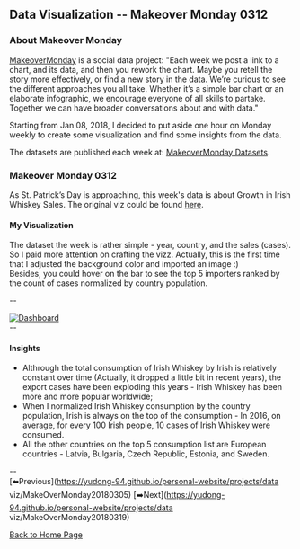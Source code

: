 <head>
  <!-- Global site tag (gtag.js) - Google Analytics -->
<script async src="https://www.googletagmanager.com/gtag/js?id=UA-112502179-1"></script>
<script>
  window.dataLayer = window.dataLayer || [];
  function gtag(){dataLayer.push(arguments);}
  gtag('js', new Date());

  gtag('config', 'UA-112502179-1');
</script>
</head>


## Data Visualization -- Makeover Monday 0312

### About Makeover Monday

[MakeoverMonday](http://www.makeovermonday.co.uk/) is a social data project:
"Each week we post a link to a chart, and its data, and then you rework the chart.
Maybe you retell the story more effectively, or find a new story in the data.
We’re curious to see the different approaches you all take. Whether it’s a simple bar chart or an elaborate infographic, we encourage everyone of all skills to partake.
Together we can have broader conversations about and with data."

Starting from Jan 08, 2018, I decided to put aside one hour on Monday weekly to create some visualization and find some insights from the data.

The datasets are published each week at: [MakeoverMonday Datasets](http://www.makeovermonday.co.uk/data/).

### Makeover Monday 0312

As St. Patrick’s Day is approaching, this week's data is about Growth in Irish Whiskey Sales. The original viz could be found [here](https://www.bloomberg.com/news/articles/2017-10-13/irish-whiskey-is-following-scotch-s-high-end-strategy).

#### My Visualization

The dataset the week is rather simple - year, country, and the sales (cases). So I paid more attention on crafting the vizz.
Actually, this is the first time that I adjusted the background color and imported an image :)  
Besides, you could hover on the bar to see the top 5 importers ranked by the count of cases normalized by country population.  

--  
<div class='tableauPlaceholder' id='viz1520919861645' style='position: relative'>
<noscript><a href='#'>
  <img alt='Dashboard ' src='https:&#47;&#47;public.tableau.com&#47;static&#47;images&#47;Ma&#47;MakeOverMonday0312&#47;Dashboard&#47;1_rss.png' style='border: none' />
</a></noscript>
<object class='tableauViz'  style='display:none;'>
  <param name='host_url' value='https%3A%2F%2Fpublic.tableau.com%2F' />
  <param name='embed_code_version' value='3' />
  <param name='site_root' value='' />
  <param name='name' value='MakeOverMonday0312&#47;Dashboard' />
  <param name='tabs' value='no' />
  <param name='toolbar' value='yes' />
  <param name='static_image' value='https:&#47;&#47;public.tableau.com&#47;static&#47;images&#47;Ma&#47;MakeOverMonday0312&#47;Dashboard&#47;1.png' />
  <param name='animate_transition' value='yes' />
  <param name='display_static_image' value='yes' />
  <param name='display_spinner' value='yes' />
  <param name='display_overlay' value='yes' />
  <param name='display_count' value='yes' />
  <param name='filter' value='publish=yes' />
</object></div>              
<script type='text/javascript'>                   
  var divElement = document.getElementById('viz1520919861645');               
  var vizElement = divElement.getElementsByTagName('object')[0];              
  vizElement.style.width='800px';vizElement.style.height='627px';                
  var scriptElement = document.createElement('script');                 
  scriptElement.src = 'https://public.tableau.com/javascripts/api/viz_v1.js';         
  vizElement.parentNode.insertBefore(scriptElement, vizElement);               
</script>  
--  

#### Insights
* Althrough the total consumption of Irish Whiskey by Irish is relatively constant over time (Actually, it dropped a little bit in recent years), the export cases have been exploding this years - Irish Whiskey has been more and more popular worldwide;  
* When I normalized Irish Whiskey consumption by the country population, Irish is always on the top of the consumption - In 2016, on average, for every 100 Irish people, 10 cases of Irish Whiskey were consumed.  
* All the other countries on the top 5 consumption list are European countries - Latvia, Bulgaria, Czech Republic, Estonia, and Sweden.   

--  
[⬅️Previous](https://yudong-94.github.io/personal-website/projects/data viz/MakeOverMonday20180305) [➡️Next](https://yudong-94.github.io/personal-website/projects/data viz/MakeOverMonday20180319)  

[Back to Home Page](https://yudong-94.github.io/personal-website/)
